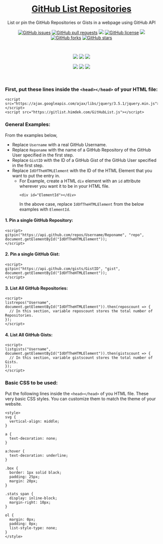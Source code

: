 <p align="center">
 <a href="https://gitlist.himdek.com/"><h1 align="center">GitHub List Repositories</h1></a>
 <p align="center">List or pin the GitHub Repositories or Gists in a webpage using GitHub API</p>
</p>

<p class="buttons" align="center">
 <a href="https://github.com/HimDek/GitHub-List-Repositories-HTML/issues"><img alt="GitHub issues" src="https://img.shields.io/github/issues/HimDek/GitHub-List-Repositories-HTML?style=flat-square&label=Issues" /></a>
 <a href="https://github.com/HimDek/GitHub-List-Repositories-HTML/pulls"><img alt="GitHub pull requests" src="https://img.shields.io/github/issues-pr/himdek/GitHub-List-Repositories-HTML?style=flat-square&label=Pull%20requests" /></a>
 <a href="https://github.com/HimDek/GitHub-List-Repositories-HTML/"><img src="https://img.shields.io/badge/GitHub-View%20sourcecode-blue?style=flat-square&logo=github&color=blueviolet" /></a>
 <a href="https://github.com/HimDek/GitHub-List-Repositories-HTML/blob/main/LICENSE"><img alt="GitHub license" src="https://img.shields.io/github/license/HimDek/GitHub-List-Repositories-HTML?style=flat-square&label=License" /></a>
 <a href="https://github.com/HimDek/GitHub-List-Repositories-HTML/workflows/pages/pages-build-deployment/"><img src="https://img.shields.io/github/deployments/HimDek/GitHub-List-Repositories-HTML/github-pages?label=WebPage%20build%20status&logo=InternetExplorer&style=flat-square" /></a>
 <a href="https://github.com/HimDek/GitHub-List-Repositories-HTML/network"><img alt="GitHub forks" src="https://img.shields.io/github/forks/HimDek/GitHub-List-Repositories-HTML?style=flat-square&label=Forks" /></a>
 <a href="https://github.com/HimDek/GitHub-List-Repositories-HTML/stargazers"><img alt="GitHub stars" src="https://img.shields.io/github/stars/HimDek/GitHub-List-Repositories-HTML?style=flat-square&label=Stars" /></a>
</p>

<br />

<p class="buttons" align="center">
  <a href="https://himdek.com/?tab=repos"><img src="https://img.shields.io/badge/Webpage%20using%20this%20script-Repos-green?style=for-the-badge" /></a>
  <a href="https://jsfiddle.net/HimDek/rka0wpoq/"><img src="https://img.shields.io/badge/JSFiddle-Live%20example-blueviolet?style=for-the-badge&logo=JSFiddle" /></a>
  <a href="https://himdek.com/?tab=gists"><img src="https://img.shields.io/badge/Webpage%20using%20this%20script-Gists-green?style=for-the-badge" /></a>
</p>

<p class="buttons" align="center">
  <a href="#first-put-these-lines-inside-the-headhead-of-your-html-file"><img src="https://img.shields.io/badge/HTML-How%20to%20use-blue?style=for-the-badge&logo=HTML5" /></a>
  <a href="https://himdek.com/?tab=donate"><img src="https://img.shields.io/badge/Donate-Support%20me-green?style=for-the-badge&logo=Razorpay" /></a>
  <a href="https://gitlist.himdek.com/"><img class="invisible" src="https://img.shields.io/badge/gitlist.himdek.com-View%20Website-blue?style=for-the-badge&logo=Internet-Explorer&color=blue" /></a>
</p>

<br />

### First, put these lines inside the `<head></head>` of your HTML file:
```
<script src="https://ajax.googleapis.com/ajax/libs/jquery/3.5.1/jquery.min.js"></script>
<script src="https://gitlist.himdek.com/GitHubList.js"></script>
```

### General Examples:
From the examples below,
* Replace `Username` with a real GitHub Username.
* Replace `Reponame` with the name of a GitHub Repository of the GitHub User specified in the first step.
* Replace `GistID` with the ID of a GitHub Gist of the GitHub User specified in the first step.
* Replace `IdOfTheHTMLElement` with the ID of the HTML Element that you want to put the entry in.
  * For Example, create a HTML `div` element with an `id` attribute wherever you want it to be in your HTML file.
    ```
    <div id="ElementId"></div>
    ```
    In the above case, replace `IdOfTheHTMLElement` from the below examples with `ElementId`.

#### 1. Pin a single GitHub Repository:
```
<script>
gitpin("https://api.github.com/repos/Username/Reponame", "repo", document.getElementById("IdOfTheHTMLElement"));
</script>
```

#### 2. Pin a single GitHub Gist:
```
<script>
gitpin("https://api.github.com/gists/GistID", "gist", document.getElementById("IdOfTheHTMLElement"));
</script>
```

#### 3. List All GitHub Repositories:
```
<script>
listrepos("Username", document.getElementById("IdOfTheHTMLElement")).then(reposcount => {
  // In this section, variable reposcount stores the total number of Repositories.
});
</script>
```

#### 4. List All GitHub Gists:
```
<script>
listgists("Username", document.getElementById("IdOfTheHTMLElement")).then(gistscount => {
  // In this section, variable gistscount stores the total number of Gists.
});
</script>
```

### Basic CSS to be used:
Put the following lines inside the `<head></head>` of you HTML file. These very basic CSS styles. You can customize them to match the theme of your website.
```
<style>
svg {
  vertical-align: middle;
}

a {
  text-decoration: none;
}

a:hover {
  text-decoration: underline;
}

.box {
  border: 1px solid black;
  padding: 25px;
  margin: 20px;
}

.stats span {
  display: inline-block;
  margin-right: 10px;
}

ol {
  margin: 0px;
  padding: 0px;
  list-style-type: none;
}
</style>
```
